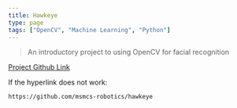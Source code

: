```yaml
---
title: Hawkeye
type: page
tags: ["OpenCV", "Machine Learning", "Python"]
---
```


> An introductory project to using OpenCV for facial recognition

[Project Github Link](https://github.com/msmcs-robotics/hawkeye)

If the hyperlink does not work:

```
https://github.com/msmcs-robotics/hawkeye
```